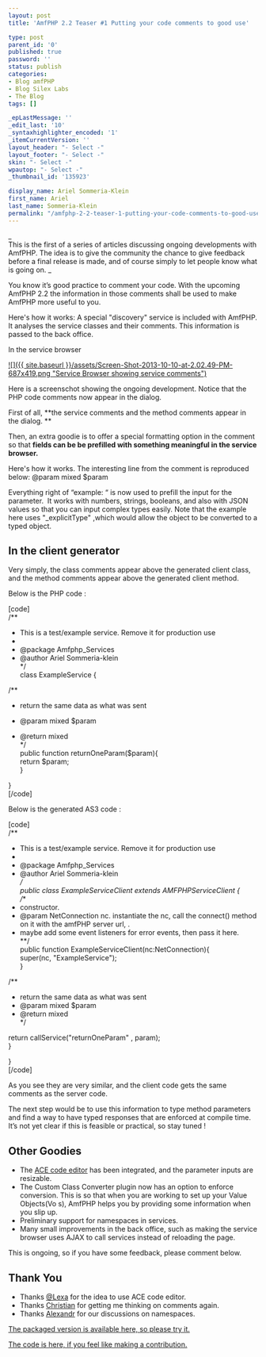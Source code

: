 ```yaml
---
layout: post
title: 'AmfPHP 2.2 Teaser #1 Putting your code comments to good use'

type: post
parent_id: '0'
published: true
password: ''
status: publish
categories:
- Blog amfPHP
- Blog Silex Labs
- The Blog
tags: []

_epLastMessage: ''
_edit_last: '10'
_syntaxhighlighter_encoded: '1'
_itemCurrentVersion: ''
layout_header: "- Select -"
layout_footer: "- Select -"
skin: "- Select -"
wpautop: "- Select -"
_thumbnail_id: '135923'

display_name: Ariel Sommeria-Klein
first_name: Ariel
last_name: Sommeria-Klein
permalink: "/amfphp-2-2-teaser-1-putting-your-code-comments-to-good-use/"
---
```


_[  
](https://www.silexlabs.org/179725/the-blog/amfphp-2-2-teaser-1-putting-your-code-comments-to-good-use/attachment/screen-shot-2013-10-10-at-2-02-49-pm/)This is the first of a series of articles discussing ongoing developments with AmfPHP. The idea is to give the community the chance to give feedback before a final release is made, and of course simply to let people know what is going on. _

You know it’s good practice to comment your code. With the upcoming AmfPHP 2.2 the information in those comments shall be used to make AmfPHP more useful to you.

Here's how it
works: A special "discovery" service is included with AmfPHP. It analyses the service classes and their comments. This information is passed to the back office.

In the service browser

[![]({{ site.baseurl }}/assets/Screen-Shot-2013-10-10-at-2.02.49-PM-687x419.png "Service Browser showing service comments")](https://www.silexlabs.org/179725/the-blog/amfphp-2-2-teaser-1-putting-your-code-comments-to-good-use/attachment/screen-shot-2013-10-10-at-2-02-49-pm/)

Here is a screenschot showing the ongoing development. Notice that the PHP code comments now appear in the dialog.

First of all, **the service comments and the method comments appear in the dialog. **

Then, an extra goodie is to offer a special formatting option in the comment so that **fields can be be prefilled with something meaningful in the service browser.**

Here's how it works. The interesting line from the comment is reproduced
below: 
@param mixed $param


Everything right of
“example: “ is now used to prefill the input for the parameter.  It works with numbers, strings, booleans, and also with JSON values so that you can input complex types easily. Note that the example here uses "_explicitType" ,which would allow the object to be converted to a typed object.

In the client generator
-----------------------

Very simply, the class comments appear above the generated client class, and the method comments appear above the generated client method.

Below is the PHP code :

[code]  
/**  
* This is a test/example service. Remove it for production use  
*  
* @package Amfphp_Services  
* @author Ariel Sommeria-klein  
*/  
class ExampleService {

/**  
* return the same data as what was sent  
* @param mixed $param

* @return mixed  
*/  
public function returnOneParam($param){  
return $param;  
}

}  
[/code]

Below is the generated AS3 code :

[code]  
/**  
* This is a test/example service. Remove it for production use  
*  
* @package Amfphp_Services  
* @author Ariel Sommeria-klein  
*/  
public class ExampleServiceClient extends AMFPHPServiceClient {  
/**  
* constructor.  
* @param NetConnection nc. instantiate the nc, call the connect() method on it with the amfPHP server url, .  
* maybe add some event listeners for error events, then pass it here.  
**/  
public function ExampleServiceClient(nc:NetConnection){  
super(nc, "ExampleService");  
}

/**  
* return the same data as what was sent  
* @param mixed $param  
* @return mixed  
*/  

return callService("returnOneParam" , param);  
}

}  
[/code]

As you see they are very similar, and the client code gets the same comments as the server code.

The next step would be to use this information to type method parameters and find a way to have typed responses that are enforced at compile time. It’s not yet clear if this is feasible or practical, so stay tuned !

Other Goodies
-------------

*   The [ACE code editor](ace.c9.io) has been integrated, and the parameter inputs are resizable.
*   The Custom Class Converter plugin now has an option to enforce conversion. This is so that when you are working to set up your Value Objects(Vo s), AmfPHP helps you by providing some information when you slip up.
*   Preliminary support for namespaces in services.
*   Many small improvements in the back office, such as making the service browser uses AJAX to call services instead of reloading the page.

This is ongoing, so if you have some feedback, please comment below.

Thank You
---------

*   Thanks [@Lexa](https://www.silexlabs.org/members/lexa/) for the idea to use ACE code editor.
*   Thanks [Christian](https://www.silexlabs.org/members/arkascha/) for getting me thinking on comments again.
*   Thanks [Alexandr](https://twitter.com/Hast4656) for our discussions on namespaces.

[The packaged version is available here, so please try it.](http://sourceforge.net/projects/amfphp/files/amfphp-2.2_comments.zip/download)

[The code is here, if you feel like making a contribution.](https://github.com/silexlabs/amfphp-2.0/releases/tag/v2.2_comments)